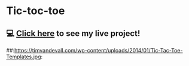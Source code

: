 # Tic-toc-toe
## :computer: [Click here](https://mareepet.github.io/tic-tac-toe/) to see my live project!

##:https://timvandevall.com/wp-content/uploads/2014/01/Tic-Tac-Toe-Templates.jpg:
